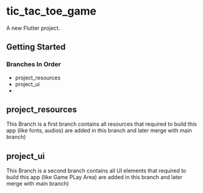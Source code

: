 # tic_tac_toe_game

A new Flutter project.

## Getting Started

### Branches In Order
* project_resources
* project_ui
* 


## project_resources

This Branch is a first branch contains all resources that required to build this app (like fonts, audios) are added in this branch and later merge with main branch)


## project_ui

This Branch is a second branch contains all UI elements that required to build this app (like Game PLay Area) are added in this branch and later merge with main branch)




